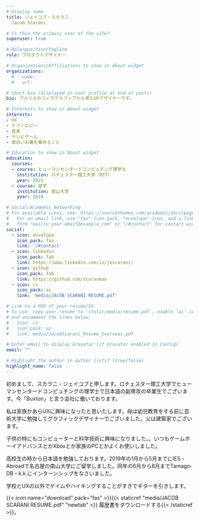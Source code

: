 ```yaml
---
# Display name
title: ジェイコブ・スカラニ
  Jacob Scarani

# Is this the primary user of the site?
superuser: true

# Role/position/tagline
role: プロダクトデザイナー

# Organizations/Affiliations to show in About widget
organizations:
  # - name: 
  #   url: 

# Short bio (displayed in user profile at end of posts)
bio: アメリカのフィラデルフィアから来たUXデザイナーです。

# Interests to show in About widget
interests:
- UX
- テクノロジー
- 音楽
- テレビゲーム
- 面白いお箸を集めること

# Education to show in About widget
education:
  courses:
  - course: ヒューマンセンタードコンピュチング理学士
    institution: ロチェスター理工大学（RIT）
    year: 2021
  - course: 留学
    institution: 南山大学
    year: 2019

# Social/Academic Networking
# For available icons, see: https://sourcethemes.com/academic/docs/page-builder/#icons
#   For an email link, use "fas" icon pack, "envelope" icon, and a link in the
#   form "mailto:your-email@example.com" or "/#contact" for contact widget.
social:
  - icon: envelope
    icon_pack: fas
    link: '/#contact'
  - icon: linkedin
    icon_pack: fab
    link: https://www.linkedin.com/in/jescarani/
  - icon: github
    icon_pack: fab
    link: https://github.com/scaranman
  - icon: cv
    icon_pack: ai
    link: 'media/JACOB SCARANI RESUME.pdf'

# Link to a PDF of your resume/CV.
# To use: copy your resume to `static/media/resume.pdf`, enable `ai` icons in `params.toml`, 
# and uncomment the lines below.
# - icon: cv
#   icon_pack: ai
#   link: media/JacobScarani_Resume_Overseas.pdf

# Enter email to display Gravatar (if Gravatar enabled in Config)
email: ""

# Highlight the author in author lists? (true/false)
highlight_name: false
---
```


初めまして、スカラニ・ジェイコブと申します。ロチェスター理工大学でヒューマンセンタードコンピュチングの理学士で日本語の副専攻の卒業生でございます。今「Buxton」と言う会社に働いております。

私は家族かあらUXに興味になったと思いたします。母は幼児教育をする前に芸術大学に勉強してグラフィックデザイナーでございました。父は建築家でございます。

子供の特にもコンピューターと科学技術に興味になりました。。いつもゲームボーイアドバンスとかXboxとか家族のPCとかよくお使いしました。

高校生の時から日本語を勉強しております。2019年の1月から5月までにIES・Abroadで名古屋の南山大学にご留学しました。同年の6月から8月までTamago‐DB・k.k.にインターンシップをなさいました。

学校とUXの以外でゲイムやハイキングすることがすきでギターを引きします。

{{< icon name="download" pack="fas" >}}{{< staticref "media/JACOB SCARANI RESUME.pdf" "newtab" >}} 履歴書をダウンロードする{{< /staticref >}}。
